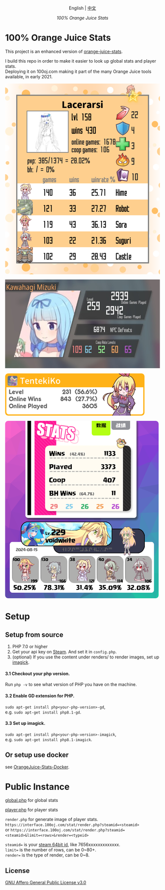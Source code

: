 <p align="center">
    <br> English | <a href="README-CN.md">中文</a>
</p>
<p align="center">
    <em>100% Orange Juice Stats</em>
</p>

# 100% Orange Juice Stats
This project is an enhanced version of [orange-juice-stats](https://gitlab.com/gabuch2/orange-juice-stats).   

I build this repo in order to make it easier to look up global stats and player stats.   
Deploying it on 100oj.com making it part of the many Orange Juice tools available, in early 2021.    

![render0](doc/render0.png)   

![render1](doc/render1.png)   

![render5](doc/render5.png)   

![render7](doc/render7.png)   

# Setup

## Setup from source
1. PHP 7.0 or higher   
2. Get your api key on [Steam](https://steamcommunity.com/dev). And set it in ``config.php``.   
3. (optional) If you use the content under renders/ to render images, set up [imagick](https://www.php.net/manual/en/imagick.setup.php).   

#### 3.1 Checkout your php version.
Run ``php -v`` to see what version of PHP you have on the machine.   

#### 3.2 Enable GD extension for PHP.
``sudo apt-get install php<your-php-version>-gd``,   
e.g. ``sudo apt-get install php8.1-gd``.

#### 3.3 Set up imagick.
``sudo apt-get install php<your-php-version>-imagick``,   
e.g. ``sudo apt-get install php8.1-imagick``.

## Or setup use docker
see [OrangeJuice-Stats-Docker](https://github.com/Hanekihyouka/OrangeJuice-Stats-Docker).   

# Public Instance

[global.php](https://interface.100oj.com/stat/global.php) for global stats

[player.php](https://interface.100oj.com/stat/player.php) for player stats

``render.php`` for generate image of player stats.   
``https://interface.100oj.com/stat/render.php?steamid=<steamid>``   
or ``https://interface.100oj.com/stat/render.php?steamid=<steamid>&limit=<rows>&render=<typeid>``   

``steamid=`` is your [steam 64bit id](https://steamid.io/), like 7656xxxxxxxxxxxxx.   
``limit=`` is the number of rows, can be 0\~80+.   
``render=`` is the type of render, can be 0\~8.

## License
[GNU Affero General Public License v3.0](https://www.gnu.org/licenses/agpl-3.0.en.html)
